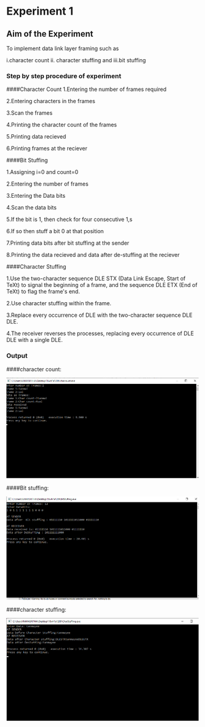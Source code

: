 # Experiment 1
## Aim of the Experiment
To implement data link layer framing such as

i.character count ii. character stuffing and iii.bit stuffing

### Step by step procedure of experiment

####Character Count
1.Entering the number of frames required

2.Entering characters in the frames

3.Scan the frames

4.Printing the character count of the frames

5.Printing data recieved

6.Printing frames at the reciever

####Bit Stuffing

1.Assigning i=0 and count=0

2.Entering the number of frames

3.Entering the Data bits

4.Scan the data bits

5.If the bit is 1, then check for four consecutive 1,s

6.If so then stuff a bit 0 at that position

7.Printing data bits after bit stuffing at the sender

8.Printing the data recieved and data after de-stuffing at the reciever

####Character Stuffing

1.Use the two-character sequence DLE STX (Data Link Escape, Start of TeXt) to signal the beginning of a frame, and the sequence DLE ETX (End of TeXt) to flag the frame's end.

2.Use character stuffing within the frame.

3.Replace every occurrence of DLE with the two-character sequence DLE DLE.

4.The receiver reverses the processes, replacing every occurrence of DLE DLE with a single DLE.




### Output

####character count:

![output](exp1.png)

####Bit stuffing:

![output](exp2.png)

####character stuffing:

![output](charstuffing.png)

